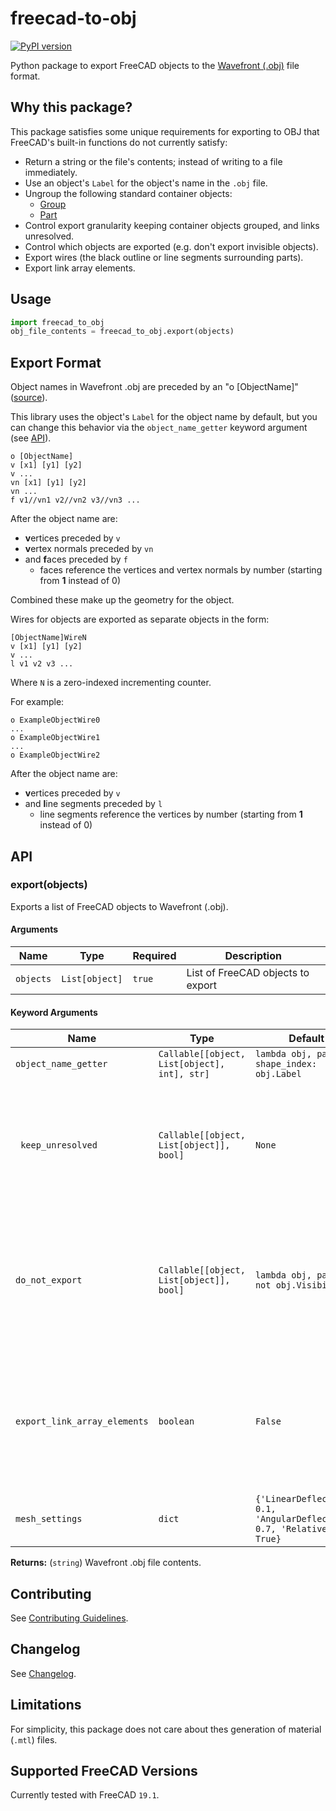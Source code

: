 # freecad-to-obj

[![PyPI version](https://badge.fury.io/py/freecad-to-obj.svg)](https://badge.fury.io/py/freecad-to-obj)

Python package to export FreeCAD objects to the [Wavefront (.obj)](https://en.wikipedia.org/wiki/Wavefront_.obj_file) file format.

## Why this package?
This package satisfies some unique requirements for exporting to OBJ that FreeCAD's built-in functions do not currently satisfy:

* Return a string or the file's contents; instead of writing to a file immediately.
* Use an object's `Label` for the object's name in the `.obj` file.
* Ungroup the following standard container objects:
  * [Group](https://wiki.freecadweb.org/Std_Group)
  * [Part](https://wiki.freecadweb.org/Std_Part)
* Control export granularity keeping container objects grouped, and links unresolved.
* Control which objects are exported (e.g. don't export invisible objects).
* Export wires (the black outline or line segments surrounding parts).
* Export link array elements.

## Usage

```python
import freecad_to_obj
obj_file_contents = freecad_to_obj.export(objects)
```

## Export Format
Object names in Wavefront .obj are preceded by an "o [ObjectName]" ([source](https://en.wikipedia.org/wiki/Wavefront_.obj_file#Reference_materials)).

This library uses the object's `Label` for the object name by default, but you can change this behavior via the `object_name_getter` keyword argument (see [API](#api)).

    o [ObjectName]
    v [x1] [y1] [y2]
    v ...
    vn [x1] [y1] [y2]
    vn ...
    f v1//vn1 v2//vn2 v3//vn3 ...

After the object name are:

* **v**ertices preceded by `v`
* **v**ertex normals preceded by `vn`
* and **f**aces preceded by `f`
  * faces reference the vertices and vertex normals by number (starting from **1** instead of 0)

Combined these make up the geometry for the object.

Wires for objects are exported as separate objects in the form:

    [ObjectName]WireN
    v [x1] [y1] [y2]
    v ...
    l v1 v2 v3 ...

Where `N` is a zero-indexed incrementing counter.

For example:

    o ExampleObjectWire0
    ...
    o ExampleObjectWire1
    ...
    o ExampleObjectWire2

After the object name are:

* **v**ertices preceded by `v`
* and **l**ine segments preceded by `l`
  * line segments reference the vertices by number (starting from **1** instead of 0)

## API

### export(objects)

Exports a list of FreeCAD objects to Wavefront (.obj).

#### Arguments

|Name|Type|Required|Description|
|----|----|--------|-----------|
|`objects`|`List[object]`|`true`|List of FreeCAD objects to export|

#### Keyword Arguments

|Name|Type|Default|Description|
|----|----|--------|-----------|
|`object_name_getter`|`Callable[[object, List[object], int], str]`|`lambda obj, path, shape_index: obj.Label`|Defaults to the `Label`.|Function to return the name of the object used in export.|
|` keep_unresolved`|`Callable[[object, List[object]], bool]`|`None`|Function to return whether to keep an object "unresolved" or a group such as `App::Link` or `App::Part`.|
|`do_not_export`|`Callable[[object, List[object]], bool]`|`lambda obj, path: not obj.Visibility`|Function to return whether to export an object or not. By default, all invisible objects are *not* exported.|
|`export_link_array_elements`|`boolean`|`False`|Boolean to control whether to export link array elements. By default, link arrays are exported as a single element.|
|`mesh_settings`|`dict`|`{'LinearDeflection': 0.1, 'AngularDeflection': 0.7, 'Relative': True}`|Mesh settings, see [FreeCAD wiki](https://wiki.freecad.org/Mesh_FromPartShape).|

**Returns:** (`string`) Wavefront .obj file contents.

## Contributing
See [Contributing Guidelines](./CONTRIBUTING.md).

## Changelog
See [Changelog](./CHANGELOG.md).

## Limitations
For simplicity, this package does not care about thes generation of material (`.mtl`) files.

## Supported FreeCAD Versions
Currently tested with FreeCAD `19.1`.
